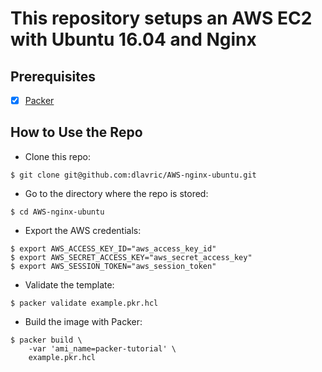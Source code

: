 # This repository setups an AWS EC2 with Ubuntu 16.04 and Nginx


## Prerequisites

- [X] [Packer](https://www.packer.io/downloads)


## How to Use the Repo

- Clone this repo:
```shell
$ git clone git@github.com:dlavric/AWS-nginx-ubuntu.git
```

- Go to the directory where the repo is stored:
```shell
$ cd AWS-nginx-ubuntu
```

- Export the AWS credentials:
```shell
$ export AWS_ACCESS_KEY_ID="aws_access_key_id"
$ export AWS_SECRET_ACCESS_KEY="aws_secret_access_key"
$ export AWS_SESSION_TOKEN="aws_session_token"
```

- Validate the template:
```shell
$ packer validate example.pkr.hcl
```

- Build the image with Packer:
```shell
$ packer build \
    -var 'ami_name=packer-tutorial' \
    example.pkr.hcl
```